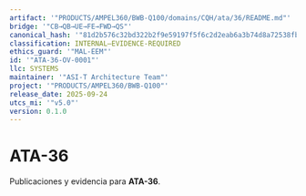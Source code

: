```yaml
---
artifact: '"PRODUCTS/AMPEL360/BWB-Q100/domains/CQH/ata/36/README.md"'
bridge: '"CB→QB→UE→FE→FWD→QS"'
canonical_hash: '"81d2b576c32bd322b2f9e59197f5f6c2d2eab6a3b74d8a72538fb473db275a84"'
classification: INTERNAL–EVIDENCE-REQUIRED
ethics_guard: '"MAL-EEM"'
id: '"ATA-36-OV-0001"'
llc: SYSTEMS
maintainer: '"ASI-T Architecture Team"'
project: '"PRODUCTS/AMPEL360/BWB-Q100"'
release_date: 2025-09-24
utcs_mi: '"v5.0"'
version: 0.1.0
---
```

# ATA-36

Publicaciones y evidencia para **ATA-36**.

